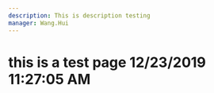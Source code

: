 ```yaml
---
description: This is description testing
manager: Wang.Hui
---
```

# this is a test page 12/23/2019 11:27:05 AM